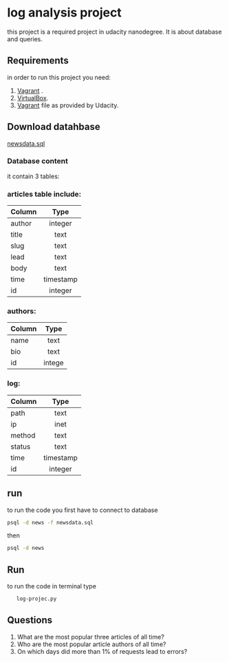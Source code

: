 # log analysis project

this project is a required project in udacity nanodegree. It is about database and queries.
## Requirements
in order to run this project you need:
1. [Vagrant](https://www.vagrantup.com/downloads.html) .
2. [VirtualBox](https://www.virtualbox.org/wiki/Downloads).
3. [Vagrant](https://github.com/udacity/fullstack-nanodegree-vm/blob/master/vagrant/Vagrantfile) file as provided by Udacity.

## Download datahbase
[newsdata.sql](https://d17h27t6h515a5.cloudfront.net/topher/2016/August/57b5f748_newsdata/newsdata.zip)
### Database content 
it contain 3 tables:
### articles table include:
                
| Column        | Type          |
| ------------- |:-------------:|
| author        | integer       |
| title         | text          |
| slug          | text          |
| lead          | text          |
| body          | text          |
| time          | timestamp     |
| id            | integer       |


### authors: 

| Column        | Type          |
| ------------- |:-------------:|
| name          | text          |
| bio           | text          |
| id            | intege        |

### log: 

| Column        | Type          |
| ------------- |:-------------:|
| path          | text          |
| ip            | inet          |
| method        | text          |
| status        | text          |
| time          | timestamp     |
| id            | integer       |   
     
## run
to run the code you first have to connect to database
```bash
psql -d news -f newsdata.sql
```
then 
```bash
psql -d news 
```
## Run 
to run the code in terminal type 
```bash
   log-projec.py
```
   
## Questions

1. What	are	the	most	popular	three	articles	of	all	time?		
2. Who	are	the	most	popular	article	authors	of	all	time?		
3. On	which	days	did	more	than	1%	of	requests	lead	to	errors?	
